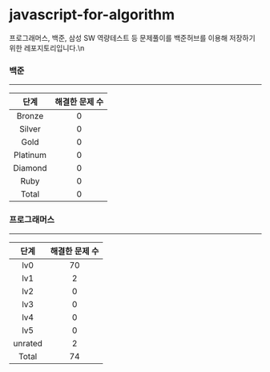 
# javascript-for-algorithm

프로그래머스, 백준, 삼성 SW 역량테스트 등 문제풀이를 백준허브를 이용해 저장하기 위한 레포지토리입니다.\n
  ### 백준
  ---
  |   단계   | 해결한 문제 수 |
  | :------: | :------------: |
  |  Bronze  |       0        |
  |  Silver  |       0        |
  |   Gold   |       0          |
  | Platinum |       0      |
  | Diamond  |       0       |
  |   Ruby   |       0          |
  |  Total   |       0         |\n
  ### 프로그래머스
  ---
  |   단계   | 해결한 문제 수 |
  | :------: | :------------:           |
  |   lv0    |       70        |
  |   lv1    |       2        |
  |   lv2    |       0        |
  |   lv3    |       0        |
  |   lv4    |       0        |
  |   lv5    |       0        |
  |  unrated |       2    |
  |  Total   |       74           |
  